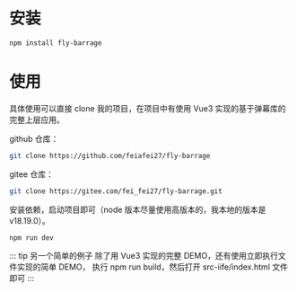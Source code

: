 # 安装
```bash
npm install fly-barrage
```

# 使用
具体使用可以直接 clone 我的项目，在项目中有使用 Vue3 实现的基于弹幕库的完整上层应用。

github 仓库：
```bash
git clone https://github.com/feiafei27/fly-barrage
```
gitee 仓库：
```bash
git clone https://gitee.com/fei_fei27/fly-barrage.git
```
安装依赖，启动项目即可（node 版本尽量使用高版本的，我本地的版本是 v18.19.0）。
```bash
npm run dev
```
::: tip 另一个简单的例子
除了用 Vue3 实现的完整 DEMO，还有使用立即执行文件实现的简单 DEMO，
执行 npm run build，然后打开 src-iife/index.html 文件即可
:::
